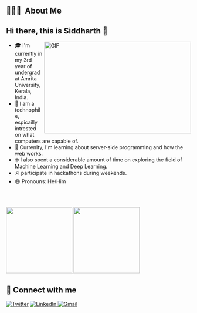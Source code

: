 ## 👨🏻‍💻 &nbsp;About Me
## Hi there, this is Siddharth 👋
<img align="right" alt="GIF" src="https://user-images.githubusercontent.com/53928899/118505087-b90c0380-b749-11eb-993b-cc51234ad81d.gif" width="400" height="250" />

- 🎓 I'm currently in my 3rd year of undergrad at Amrita University, Kerala, India.
- 🔭 I am a technophile, espicailly intrested on what computers are capable of.
- 🌱 Currenlty, I'm learning about server-side programming and how the web works.
- 🤓 I also spent a considerable amount of time on exploring the field of Machine Learning and Deep Learning.
-  ⚡I participate in hackathons during weekends.
- 😄 Pronouns: He/Him

<br>
<br>
<p>
<a href="https://github.com/siddharthc30">
  <img height="180em" src="https://github-readme-stats-eight-theta.vercel.app/api?username=siddharthc30&show_icons=true&theme=algolia&include_all_commits=false&count_private=true"/>
  <img height="180em" src="https://github-readme-stats-eight-theta.vercel.app/api/top-langs/?username=siddharthc30&layout=compact&langs_count=8&theme=algolia"/>
</a>
</p>

##  💬 Connect with me
<p align="left">
 
  <a href="https://twitter.com/SiddharthC30"><img alt="Twitter" title="Twitter" src="https://img.shields.io/badge/-Twitter-1DA1F2?style=for-the-badge&logo=twitter&logoColor=white"/></a>
  <a href="https://www.linkedin.com/in/siddharth-cilamkoti-a667691b0/"><img alt="LinkedIn" title="LinkedIn" src="https://img.shields.io/badge/-LinkedIn-0077B5?style=for-the-badge&logo=linkedin&logoColor=white"/>
  </a>
  <a href="mailto:siddharthcilamkoti@gmail.com?subject=Hola%20Jiji"><img src="https://img.shields.io/badge/gmail-%23D14836.svg?&style=for-the-badge&logo=gmail&logoColor=white" alt="Gmail"/>
  </a>
</p>
<!--
**siddharthc30/siddharthc30** is a ✨ _special_ ✨ repository because its `README.md` (this file) appears on your GitHub profile.

Here are some ideas to get you started:


- 🌱 I’m currently learning ...
- 👯 I’m looking to collaborate on ...
- 🤔 I’m looking for help with ...
- 💬 Ask me about ...
- 📫 How to reach me: ...

- ⚡ Fun fact: ...
-->
